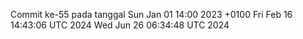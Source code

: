 Commit ke-55 pada tanggal Sun Jan 01 14:00 2023 +0100
Fri Feb 16 14:43:06 UTC 2024
Wed Jun 26 06:34:48 UTC 2024
